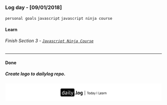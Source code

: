 ### Log day - [09/01/2018]
`personal goals` `javascript` `javascript ninja course`

#### Learn
###### Finish Section 3 - [`Javascript Ninja Course`](https://github.com/wgoulaart/course-javascript-ninja)
___

#### Done
##### Create logo to dailylog repo.
![](/daily-logo.png)
